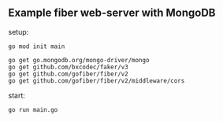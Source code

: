 ## Example fiber web-server with MongoDB

setup:

```
go mod init main

go get go.mongodb.org/mongo-driver/mongo
go get github.com/bxcodec/faker/v3 
go get github.com/gofiber/fiber/v2  
go get github.com/gofiber/fiber/v2/middleware/cors
```

start:

```
go run main.go
```
